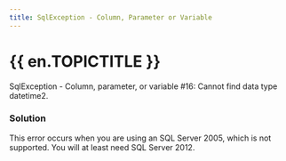 ```yaml
---
title: SqlException - Column, Parameter or Variable
---
```

# {{ en.TOPICTITLE }}
SqlException - Column, parameter, or variable #16: Cannot find data type datetime2.
### Solution
This error occurs when you are using an SQL Server 2005, which is not supported. You will at least need SQL Server 2012.
